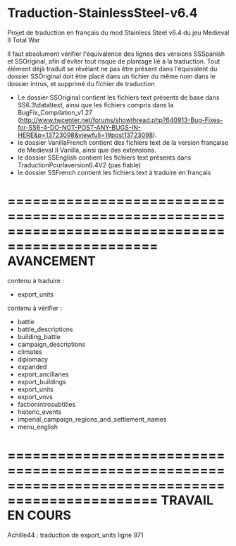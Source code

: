 # Traduction-StainlessSteel-v6.4
Projet de traduction en français du mod Stainless Steel v6.4 du jeu Medieval II Total War

Il faut absolument vérifier l'équivalence des lignes des versions SSSpanish et SSOriginal, afin d'éviter tout risque de plantage lié à la traduction.
Tout élément déjà traduit se révélant ne pas être présent dans l'équivalent du dossier SSOriginal doit être placé dans un fichier du même nom dans le dossier intrus, et supprimé du fichier de traduction

- Le dossier SSOriginal contient les fichiers text présents de base dans SS6.3\data\text, ainsi que les fichiers compris dans la BugFix_Compilation_v1.27 (http://www.twcenter.net/forums/showthread.php?640913-Bug-Fixes-for-SS6-4-DO-NOT-POST-ANY-BUGS-IN-HERE&p=13723098&viewfull=1#post13723098).
- le dossier VanillaFrench contient des fichiers text de la version française de Medieval II Vanilla, ainsi que des extensions.
- le dossier SSEnglish contient les fichiers text présents dans TraductionPourlaversion6.4V2 (pas fiable)
- le dossier SSFrench contient les fichiers text à traduire en français


================================================================================================
										AVANCEMENT
================================================================================================


contenu à traduire : 
- export_units


contenu à vérifier : 
- battle
- battle_descriptions
- building_battle
- campaign_descriptions
- climates
- diplomacy
- expanded
- export_ancillaries
- export_buildings
- export_units
- export_vnvs
- factionintrosubtitles
- historic_events
- imperial_campaign_regions_and_settlement_names
- menu_english


================================================================================================
									TRAVAIL EN COURS
================================================================================================


Achille44 : traduction de export_units ligne 971